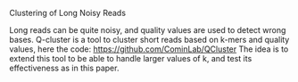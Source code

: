 Clustering of Long Noisy Reads

Long reads can be quite noisy, and quality values are used to detect wrong bases.
Q-cluster is a tool to cluster short reads based on k-mers and quality values, here the code:
https://github.com/CominLab/QCluster
The idea is to extend this tool to be able to handle larger values of k,
and test its effectiveness as in this paper.
